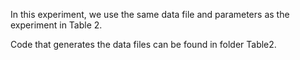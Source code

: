 In this experiment, we use the same data file and parameters as the experiment in Table 2.

Code that generates the data files can be found in folder Table2.
